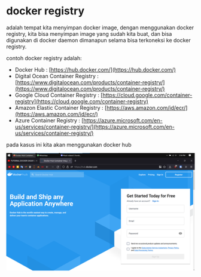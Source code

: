 # docker registry

adalah tempat kita menyimpan docker image, dengan menggunakan docker registry, kita bisa menyimpan image yang sudah kita buat, dan bisa digunakan di docker daemon dimanapun selama bisa terkoneksi ke docker registry.

contoh docker registry adalah:

- Docker Hub : [https://hub.docker.com/](https://hub.docker.com/)
- Digital Ocean Container Registry : [https://www.digitalocean.com/products/container-registry/](https://www.digitalocean.com/products/container-registry/)
- Google Cloud Container Registry : [https://cloud.google.com/container-registry](https://cloud.google.com/container-registry)
- Amazon Elastic Container Registry : [https://aws.amazon.com/id/ecr/](https://aws.amazon.com/id/ecr/)
- Azure Container Registry : [https://azure.microsoft.com/en-us/services/container-registry/](https://azure.microsoft.com/en-us/services/container-registry/)

pada kasus ini kita akan menggunakan docker hub

![Untitled](docker%20registry%200ad442f5369f47179d536e6548f46d5d/Untitled.png)
